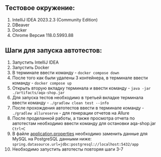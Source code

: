 ## Тестовое окружение:

1. IntelliJ IDEA 2023.2.3 (Community Edition)
2. DBeaver 
3. Docker
4. Chrome Версия 118.0.5993.88

## Шаги для запуска автотестов:
1. Запустить IntelliJ IDEA
2. Запустить Docker 
3. В терминале ввести команду - `docker compose down` 
4. После того как были удалены 3 контейнера, в терминале ввести команду - `docker compose up`
5. Открыть вторую вкладку терминала и ввести команду - `java -jar ./artifacts/aqa-shop.jar`
6. Для запуска тестов необходимо в третьей вкладке терминала ввести команду - `./gradlew clean test --info`
7. После прохождения автотестов ввести в терминале команду - `./gradlew allureserve` - для генерации отчетов на Allure 
8. После проделанной работы, а также просмотра отчета по автотестам необходимо ввести команду для остановки aqa-shop.jar `Ctrl+C` 
9. В файле [application.properties](application.properties) необходимо заменить данные для MySQL на PostgreSQL данными ниже:
   `spring.datasource.url=jdbc:postgresql://localhost:5432/app`
10. Необходимо запустить автотесты повторяя шаги 3-7